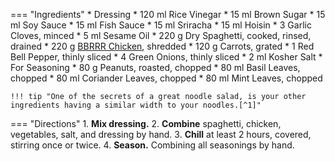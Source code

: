 === "Ingredients"
    * Dressing
        * 120 ml Rice Vinegar
        * 15 ml Brown Sugar
        * 15 ml Soy Sauce
        * 15 ml Fish Sauce
        * 15 ml Sriracha
        * 15 ml Hoisin
        * 3 Garlic Cloves, minced
        * 5 ml Sesame Oil
    * 220 g Dry Spaghetti, cooked, rinsed, drained
    * 220 g [BBRRR Chicken](../../poultry/bbrrr-chicken.md), shredded
    * 120 g Carrots, grated
    * 1 Red Bell Pepper, thinly sliced
    * 4 Green Onions, thinly sliced
    * 2 ml Kosher Salt
    * For Seasoning
        * 80 g Peanuts, roasted, chopped
        * 80 ml Basil Leaves, chopped
        * 80 ml Coriander Leaves, chopped
        * 80 ml Mint Leaves, chopped

    !!! tip "One of the secrets of a great noodle salad, is your other ingredients having a similar width to your noodles.[^1]"

=== "Directions"
    1. **Mix dressing.**
    2. **Combine** spaghetti, chicken, vegetables, salt, and dressing by hand.
    3. **Chill** at least 2 hours, covered, stirring once or twice.
    4. **Season.** Combining all seasonings by hand.

[^1]:
    Mitzewich, John. ["Chicken Noodle Salad – Making Friends with Cold Spaghetti."](https://foodwishes.blogspot.com/2019/06/chicken-noodle-salad-making-friends.html) *Food Wishes.* 18 June 2019. Accessed December 2020.
